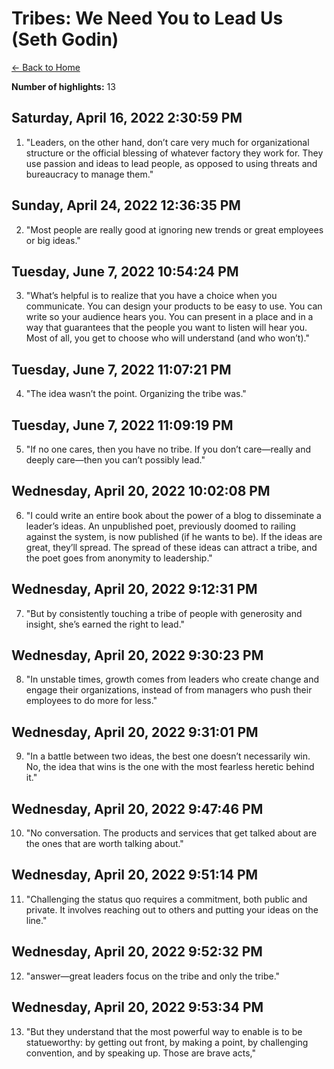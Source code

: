 # Tribes: We Need You to Lead Us (Seth Godin)

[← Back to Home](Home)

**Number of highlights:** 13


## Saturday, April 16, 2022 2:30:59 PM

1. "Leaders, on the other hand, don’t care very much for organizational structure or the official blessing of whatever factory they work for. They use passion and ideas to lead people, as opposed to using threats and bureaucracy to manage them."


## Sunday, April 24, 2022 12:36:35 PM

2. "Most people are really good at ignoring new trends or great employees or big ideas."


## Tuesday, June 7, 2022 10:54:24 PM

3. "What’s helpful is to realize that you have a choice when you communicate. You can design your products to be easy to use. You can write so your audience hears you. You can present in a place and in a way that guarantees that the people you want to listen will hear you. Most of all, you get to choose who will understand (and who won’t)."


## Tuesday, June 7, 2022 11:07:21 PM

4. "The idea wasn’t the point. Organizing the tribe was."


## Tuesday, June 7, 2022 11:09:19 PM

5. "If no one cares, then you have no tribe. If you don’t care—really and deeply care—then you can’t possibly lead."


## Wednesday, April 20, 2022 10:02:08 PM

6. "I could write an entire book about the power of a blog to disseminate a leader’s ideas. An unpublished poet, previously doomed to railing against the system, is now published (if he wants to be). If the ideas are great, they’ll spread. The spread of these ideas can attract a tribe, and the poet goes from anonymity to leadership."


## Wednesday, April 20, 2022 9:12:31 PM

7. "But by consistently touching a tribe of people with generosity and insight, she’s earned the right to lead."


## Wednesday, April 20, 2022 9:30:23 PM

8. "In unstable times, growth comes from leaders who create change and engage their organizations, instead of from managers who push their employees to do more for less."


## Wednesday, April 20, 2022 9:31:01 PM

9. "In a battle between two ideas, the best one doesn’t necessarily win. No, the idea that wins is the one with the most fearless heretic behind it."


## Wednesday, April 20, 2022 9:47:46 PM

10. "No conversation. The products and services that get talked about are the ones that are worth talking about."


## Wednesday, April 20, 2022 9:51:14 PM

11. "Challenging the status quo requires a commitment, both public and private. It involves reaching out to others and putting your ideas on the line."


## Wednesday, April 20, 2022 9:52:32 PM

12. "answer—great leaders focus on the tribe and only the tribe."


## Wednesday, April 20, 2022 9:53:34 PM

13. "But they understand that the most powerful way to enable is to be statueworthy: by getting out front, by making a point, by challenging convention, and by speaking up. Those are brave acts,"

